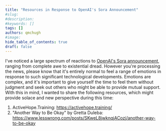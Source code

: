 ```yaml
---
title: "Resources in Response to OpenAI's Sora Announcement"
#slug:
#description:
#keywords: []
tags: []
authors: qmchugh
#image:
hide_table_of_contents: true
draft: false
---
```


I've noticed a large spectrum of reactions to [OpenAI's Sora announcement](https://openai.com/sora), ranging from complete awe to existential dread. However you're processing the news, please know that it's entirely normal to feel a range of emotions in response to such significant technological developments. Emotions are complex, and it's important to give yourself the time to feel them without judgment and seek out others who might be able to provide mutual support. With this in mind, I wanted to share the following resources, which might provide solace and new perspective during this time:

1. ActiveHope.Training: https://activehope.training/
2. "Another Way to Be Okay" by Gretta Duleba: https://www.lesswrong.com/posts/SKweL8jwknqjACozj/another-way-to-be-okay